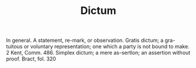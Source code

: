 ---
title: Dictum
letter: D
permalink: "/definitions/bld-dictum.html"
body: In general. A statement, re-mark, or observation. Gratis dictum; a gra-tuitous
  or voluntary representation; one which a party is not bound to make. 2 Kent, Comm.
  486. Simplex dictum; a mere as-sertlon; an assertion without proof. Bract, fol.
  320
published_at: '2018-07-07'
source: Black's Law Dictionary 2nd Ed (1910)
layout: post
---